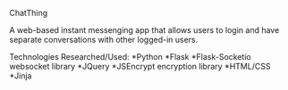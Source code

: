 ChatThing

A web-based instant messenging app that allows users to login and have separate conversations with other logged-in users.

Technologies Researched/Used:
	*Python
	*Flask 
	*Flask-Socketio websocket library
	*JQuery
	*JSEncrypt encryption library
	*HTML/CSS
	*Jinja